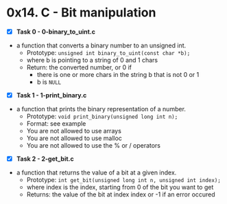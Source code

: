 # 0x14. C - Bit manipulation

- [x] **Task 0 - 0-binary_to_uint.c**
* a function that converts a binary number to an unsigned int.
	* Prototype: ```unsigned int binary_to_uint(const char *b);```
	* where b is pointing to a string of 0 and 1 chars
	* Return: the converted number, or 0 if
		* there is one or more chars in the string b that is not 0 or 1
		* b is ```NULL```

- [x] **Task 1 - 1-print_binary.c**
* a function that prints the binary representation of a number.
	* Prototype: ```void print_binary(unsigned long int n);```
	* Format: see example
	* You are not allowed to use arrays
	* You are not allowed to use malloc
	* You are not allowed to use the % or / operators

- [x] **Task 2 - 2-get_bit.c**
* a function that returns the value of a bit at a given index.
	* Prototype: ```int get_bit(unsigned long int n, unsigned int index);```
	* where index is the index, starting from 0 of the bit you want to get
	* Returns: the value of the bit at index index or -1 if an error occured

